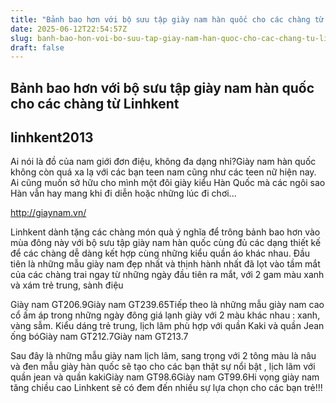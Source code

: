 ```yaml
---
title: "Bảnh bao hơn với bộ sưu tập giày nam hàn quốc cho các chàng từ Linhkent"
date: 2025-06-12T22:54:57Z
slug: banh-bao-hon-voi-bo-suu-tap-giay-nam-han-quoc-cho-cac-chang-tu-linhkent
draft: false
---
```


## Bảnh bao hơn với bộ sưu tập giày nam hàn quốc cho các chàng từ Linhkent

## linhkent2013

Ai nói là đồ của nam giới đơn điệu, không đa dạng nhỉ?Giày nam hàn quốc không còn quá xa lạ với các bạn teen nam cũng như các teen nữ hiện nay. Ai cũng muốn sở hữu cho mình một đôi giày kiểu Hàn Quốc mà các ngôi sao Hàn vẫn hay mang khi đi diễn hoặc những lúc đi chơi...
 
 
http://giaynam.vn/
 
Linhkent dành tặng các chàng món quà ý nghĩa để trông bảnh bao hơn vào mùa đông này với bộ sưu tập giày nam hàn quốc cùng đủ các dạng thiết kế để các chàng dễ dàng kết hợp cùng những kiểu quần áo khác nhau.
Đầu tiên là những mẫu giày nam đẹp nhất và thịnh hành nhất đã lọt vào tầm mắt của các chàng trai ngay từ những ngày đầu tiên ra mắt, với 2 gam màu xanh và xám trẻ trung, sành điệu
 
 Giày nam GT206.9Giày nam GT239.65Tiếp theo là những mẫu giày nam cao cổ ấm áp trong những ngày đông giá lạnh giày với 2 màu khác nhau : xanh, vàng sẫm. Kiểu dáng trẻ trung, lịch lãm phù hợp với quần Kaki và quần Jean ống bóGiày nam GT212.7Giày nam GT213.7
 
Sau đây là những mẫu giày nam lịch lãm, sang trọng với 2 tông màu là nâu và đen mẫu giày hàn quốc sẽ tạo cho các bạn thật sự nổi bật , lịch lãm với quần jean và quần kakiGiày nam GT98.6Giày nam GT99.6Hi vọng giày nam tăng chiều cao Linhkent sẽ có đem đến nhiều sự lựa chọn cho các bạn trẻ!!!